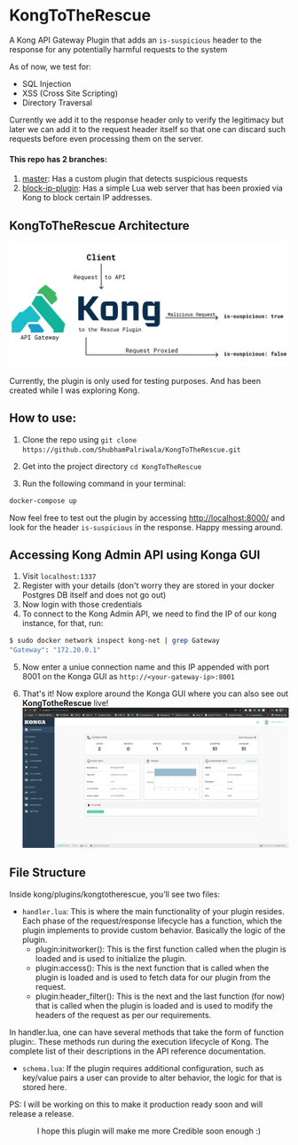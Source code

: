 # KongToTheRescue

A Kong API Gateway Plugin that adds an `is-suspicious` header to the response for any potentially harmful requests to the system

As of now, we test for:

- SQL Injection
- XSS (Cross Site Scripting)
- Directory Traversal

Currently we add it to the response header only to verify the legitimacy but later we can add it to the request header itself so that one can discard such requests before even processing them on the server.

#### This repo has 2 branches:

1. [master](https://github.com/ShubhamPalriwala/KongToTheRescue/tree/master):
   Has a custom plugin that detects suspicious requests
2. [block-ip-plugin](https://github.com/ShubhamPalriwala/KongToTheRescue/tree/block-ip-plugin):
   Has a simple Lua web server that has been proxied via Kong to block certain IP addresses.

## KongToTheRescue Architecture

![KongToTheRescue Architecure](./assets/arch.png)

Currently, the plugin is only used for testing purposes. And has been created while I was exploring Kong.

## How to use:

1. Clone the repo using `git clone https://github.com/ShubhamPalriwala/KongToTheRescue.git`
2. Get into the project directory `cd KongToTheRescue`

3. Run the following command in your terminal:

```sh
docker-compose up
```

Now feel free to test out the plugin by accessing [http://localhost:8000/](http://localhost:8000/) and look for the header `is-suspicious` in the response. Happy messing around.

## Accessing Kong Admin API using Konga GUI

1. Visit `localhost:1337`
2. Register with your details (don't worry they are stored in your docker Postgres DB itself and does not go out)
3. Now login with those credentials
4. To connect to the Kong Admin API, we need to find the IP of our kong instance, for that, run:

```sh
$ sudo docker network inspect kong-net | grep Gateway
"Gateway": "172.20.0.1"
```

5. Now enter a uniue connection name and this IP appended with port 8001 on the Konga GUI as `http://<your-gateway-ip>:8001`

6. That's it! Now explore around the Konga GUI where you can also see out **KongTotheRescue** live!
   ![KongToTheRescue Live on Konga](./assets/konga-gui.png)

## File Structure

Inside kong/plugins/kongtotherescue, you’ll see two files:

- `handler.lua`: This is where the main functionality of your plugin resides. Each phase of the request/response lifecycle has a function, which the plugin implements to provide custom behavior. Basically the logic of the plugin.
  - plugin:initworker(): This is the first function called when the plugin is loaded and is used to initialize the plugin.
  - plugin:access(): This is the next function that is called when the plugin is loaded and is used to fetch data for our plugin from the request.
  - plugin:header_filter(): This is the next and the last function (for now) that is called when the plugin is loaded and is used to modify the headers of the request as per our requirements.

In handler.lua, one can have several methods that take the form of function plugin:<name>. These methods run during the execution lifecycle of Kong. The complete list of their descriptions in the API reference documentation.

- `schema.lua`: If the plugin requires additional configuration, such as key/value pairs a user can provide to alter behavior, the logic for that is stored here.

PS: I will be working on this to make it production ready soon and will release a release.

<p align="center">I hope this plugin will make me more Credible soon enough :)</p>

